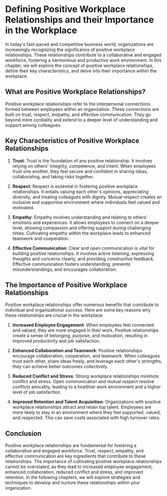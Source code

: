 Defining Positive Workplace Relationships and their Importance in the Workplace
============================================================================================================================================

In today's fast-paced and competitive business world, organizations are increasingly recognizing the significance of positive workplace relationships. These relationships contribute to a collaborative and engaged workforce, fostering a harmonious and productive work environment. In this chapter, we will explore the concept of positive workplace relationships, define their key characteristics, and delve into their importance within the workplace.

What are Positive Workplace Relationships?
------------------------------------------

Positive workplace relationships refer to the interpersonal connections formed between employees within an organization. These connections are built on trust, respect, empathy, and effective communication. They go beyond mere cordiality and extend to a deeper level of understanding and support among colleagues.

Key Characteristics of Positive Workplace Relationships
-------------------------------------------------------

1. **Trust**: Trust is the foundation of any positive relationship. It involves relying on others' integrity, competence, and intent. When employees trust one another, they feel secure and confident in sharing ideas, collaborating, and taking risks together.

2. **Respect**: Respect is essential in fostering positive workplace relationships. It entails valuing each other's opinions, appreciating diversity, and treating colleagues with dignity. Mutual respect creates an inclusive and supportive environment where individuals feel valued and motivated.

3. **Empathy**: Empathy involves understanding and relating to others' emotions and experiences. It allows employees to connect on a deeper level, showing compassion and offering support during challenging times. Cultivating empathy within the workplace leads to enhanced teamwork and cooperation.

4. **Effective Communication**: Clear and open communication is vital for building positive relationships. It involves active listening, expressing thoughts and concerns clearly, and providing constructive feedback. Effective communication fosters understanding, prevents misunderstandings, and encourages collaboration.

The Importance of Positive Workplace Relationships
--------------------------------------------------

Positive workplace relationships offer numerous benefits that contribute to individual and organizational success. Here are some key reasons why these relationships are crucial in the workplace:

1. **Increased Employee Engagement**: When employees feel connected and valued, they are more engaged in their work. Positive relationships create a sense of belonging, purpose, and motivation, resulting in improved productivity and job satisfaction.

2. **Enhanced Collaboration and Teamwork**: Positive relationships encourage collaboration, cooperation, and teamwork. When colleagues trust each other, share ideas freely, and leverage each other's strengths, they can achieve better outcomes collectively.

3. **Reduced Conflict and Stress**: Strong workplace relationships minimize conflict and stress. Open communication and mutual respect resolve conflicts amicably, leading to a healthier work environment and a higher level of job satisfaction.

4. **Improved Retention and Talent Acquisition**: Organizations with positive workplace relationships attract and retain top talent. Employees are more likely to stay in an environment where they feel supported, valued, and respected. This can save costs associated with high turnover rates.

Conclusion
----------

Positive workplace relationships are fundamental for fostering a collaborative and engaged workforce. Trust, respect, empathy, and effective communication are key ingredients that contribute to these relationships. The importance of cultivating positive workplace relationships cannot be overstated, as they lead to increased employee engagement, enhanced collaboration, reduced conflict and stress, and improved retention. In the following chapters, we will explore strategies and techniques to develop and nurture these relationships within your organization.
